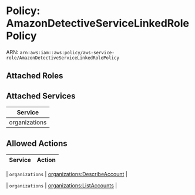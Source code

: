# Policy: AmazonDetectiveServiceLinkedRolePolicy

ARN: `arn:aws:iam::aws:policy/aws-service-role/AmazonDetectiveServiceLinkedRolePolicy`

## Attached Roles

## Attached Services

| Service |
|---------|
| organizations |

## Allowed Actions

| Service | Action |
|:-------:|--------|

| `organizations` | [organizations:DescribeAccount](../actions.md#organizations:describeaccount) |

| `organizations` | [organizations:ListAccounts](../actions.md#organizations:listaccounts) |
